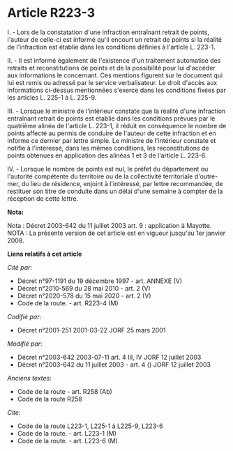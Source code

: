 # Article R223-3

I. - Lors de la constatation d'une infraction entraînant retrait de points, l'auteur de celle-ci est informé qu'il encourt un
retrait de points si la réalité de l'infraction est établie dans les conditions définies à l'article L. 223-1.

II. - Il est informé également de l'existence d'un traitement automatisé des retraits et reconstitutions de points et de la
possibilité pour lui d'accéder aux informations le concernant. Ces mentions figurent sur le document qui lui est remis ou
adressé par le service verbalisateur. Le droit d'accès aux informations ci-dessus mentionnées s'exerce dans les conditions
fixées par les articles L. 225-1 à L. 225-9.

III. - Lorsque le ministre de l'intérieur constate que la réalité d'une infraction entraînant retrait de points est établie
dans les conditions prévues par le quatrième alinéa de l'article L. 223-1, il réduit en conséquence le nombre de points
affecté au permis de conduire de l'auteur de cette infraction et en informe ce dernier par lettre simple. Le ministre de
l'intérieur constate et notifie à l'intéressé, dans les mêmes conditions, les reconstitutions de points obtenues en
application des alinéas 1 et 3 de l'article L. 223-6.

IV. - Lorsque le nombre de points est nul, le préfet du département ou l'autorité compétente du territoire ou de la
collectivité territoriale d'outre-mer, du lieu de résidence, enjoint à l'intéressé, par lettre recommandée, de restituer son
titre de conduite dans un délai d'une semaine à compter de la réception de cette lettre.

**Nota:**

Nota : Décret 2003-642 du 11 juillet 2003 art. 9 : application à Mayotte.    NOTA : La présente version de cet article est en
vigueur jusqu'au 1er janvier 2008.

**Liens relatifs à cet article**

_Cité par_:

  - Décret n°97-1191 du 19 décembre 1997 - art. ANNEXE (V)
  - Décret n°2010-569 du 28 mai 2010 - art. 2 (V)
  - Décret n°2020-578 du 15 mai 2020 - art. 2 (V)
  - Code de la route. - art. R223-4 (M)

_Codifié par_:

  - Décret n°2001-251 2001-03-22 JORF 25 mars 2001

_Modifié par_:

  - Décret n°2003-642 2003-07-11 art. 4 III, IV JORF 12 juillet 2003
  - Décret n°2003-642 du 11 juillet 2003 - art. 4 () JORF 12 juillet 2003

_Anciens textes_:

  - Code de la route - art. R258 (Ab)
  - Code de la route R258

_Cite_:

  - Code de la route L223-1, L225-1 à L225-9, L223-6
  - Code de la route. - art. L223-1 (M)
  - Code de la route. - art. L223-6 (M)
